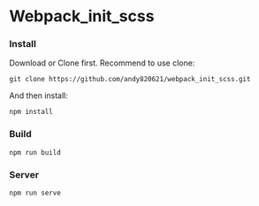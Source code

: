 # Webpack_init_scss

### Install

Download or Clone first. Recommend to use clone:
```shell
git clone https://github.com/andy820621/webpack_init_scss.git
```

And then install:
```shell
npm install
```

### Build

```shell
npm run build
```

### Server

```shell
npm run serve
```
